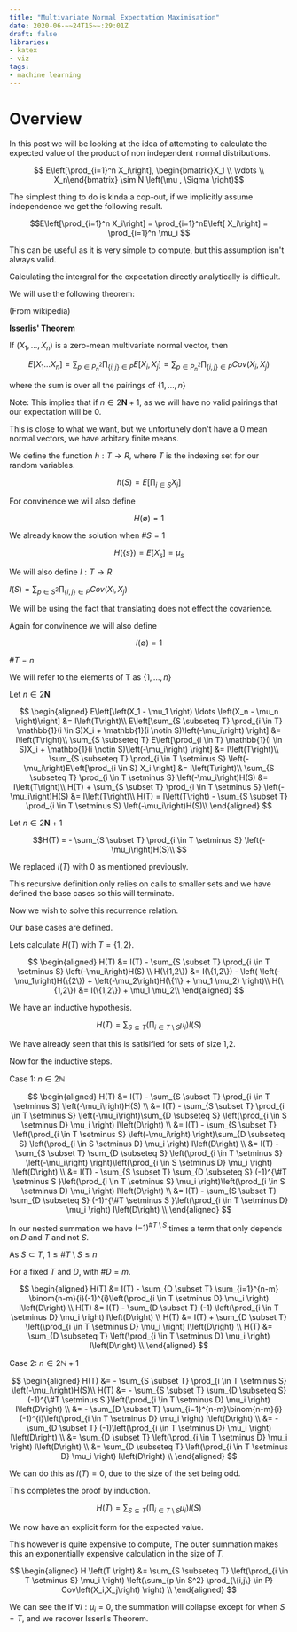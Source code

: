 ```yaml
---
title: "Multivariate Normal Expectation Maximisation"
date: 2020-06-~~24T15~~:29:01Z
draft: false
libraries:
- katex
- viz
tags:
- machine learning
---
```



# Overview

In this post we will be looking at the idea of attempting to calculate the expected value of the product of non independent normal distributions.

$$ E\left[\prod_{i=1}^n X_i\right], \begin{bmatrix}X_1 \\ \vdots \\ X_n\end{bmatrix} \sim N \left(\mu , \Sigma \right)$$

The simplest thing to do is kinda a cop-out, if we implicitly assume independence we get the following result.

$$E\left[\prod_{i=1}^n X_i\right] = \prod_{i=1}^nE\left[ X_i\right] = \prod_{i=1}^n \mu_i $$

This can be useful as it is very simple to compute, but this assumption isn't always valid.

Calculating the intergral for the expectation directly analytically is difficult.

We will use the following theorem:

(From wikipedia)

__Isserlis' Theorem__

If $\left(X_1,\ldots,X_n\right)$ is a zero-mean multivariate normal vector, then


$$E\left[X_1\ldots X_n \right] = \sum_{p \in P^2_n} \prod_{\{i,j\} \in P} E\left[X_i,X_j\right]  = \sum_{p \in P^2_n} \prod_{\{i,j\} \in P} Cov\left(X_i,X_j\right)$$

where the sum is over all the pairings of $\left\{ 1, \ldots, n\right\}$

Note: This implies that if $n \in 2\mathbf{N} + 1$, as we will have no valid pairings that our expectation will be 0.

This is close to what we want, but we unfortunely don't have a 0 mean normal vectors, we have arbitary finite means.


We define the function $h : T \rightarrow R$, where $T$ is the indexing set for our random variables.

$$h(S) = E \left[\prod_{i \in S}  X_i\right] $$

For convinence we will also define 

$$H(\emptyset) = 1 $$

We already know the solution when $\#S = 1$

$$ H(\{s\}) = E\left[X_s\right] = \mu_s$$


We will also define $I : T \rightarrow R$

$I\left(S\right) = \sum_{p \in S^2} \prod_{\{i,j\} \in P} Cov\left(X_i,X_j\right)$

We will be using the fact that translating does not effect the covarience.

Again for convinence we will also define 

$$I(\emptyset) = 1 $$


$\#T = n$

We will refer to the elements of T as $\{1,\ldots,n\}$

Let $n \in 2\mathbf{N}$

$$
\begin{aligned}
E\left[\left(X_1 - \mu_1 \right) \ldots \left(X_n - \mu_n \right)\right] &= I\left(T\right)\\
E\left[\sum_{S \subseteq T} \prod_{i \in T} \mathbb{1}(i \in S)X_i +  \mathbb{1}(i \notin S)\left(-\mu_i\right)  \right] &= I\left(T\right)\\
\sum_{S \subseteq T} E\left[\prod_{i \in T} \mathbb{1}(i \in S)X_i +  \mathbb{1}(i \notin S)\left(-\mu_i\right)  \right] &= I\left(T\right)\\
\sum_{S \subseteq T} \prod_{i  \in T \setminus S} \left(-\mu_i\right)E\left[\prod_{i \in S} X_i    \right] &= I\left(T\right)\\
\sum_{S \subseteq T} \prod_{i  \in T \setminus S} \left(-\mu_i\right)H(S) &= I\left(T\right)\\
H(T) + \sum_{S \subset T} \prod_{i  \in T \setminus S} \left(-\mu_i\right)H(S) &= I\left(T\right)\\
H(T)  = I\left(T\right) - \sum_{S \subset T} \prod_{i  \in T \setminus S} \left(-\mu_i\right)H(S)\\
\end{aligned}
$$

Let $n \in 2\mathbf{N} + 1$


$$H(T)  = - \sum_{S \subset T} \prod_{i  \in T \setminus S} \left(-\mu_i\right)H(S)\\
 $$

We replaced $I(T)$ with $0$ as mentioned previously.

This recursive definition only relies on calls to smaller sets and we have defined the base cases so this will terminate.

Now we wish to solve this recurrence relation.



Our base cases are defined.

Lets calculate $H(T)$ with $T = \{1,2\}$.

$$
\begin{aligned}
H(T)  &= I(T) - \sum_{S \subset T} \prod_{i  \in T \setminus S} \left(-\mu_i\right)H(S) \\
H(\{1,2\})  &= I(\{1,2\}) - \left( \left(-\mu_1\right)H(\{2\}) + \left(-\mu_2\right)H(\{1\} + \mu_1 \mu_2) \right)\\
H(\{1,2\})  &= I(\{1,2\})  + \mu_1 \mu_2\\
\end{aligned}
$$

We have an inductive hypothesis.

$$H \left(T \right) = \sum_{S \subseteq T} \left(\prod_{i \in T \setminus S} \mu_i \right) I\left(S\right)$$

We have already seen that this is satisified for sets of size 1,2.

Now for the inductive steps.

Case 1: $n \in 2\mathbb{N}$

$$
\begin{aligned}
H(T)  &= I(T) - \sum_{S \subset T} \prod_{i  \in T \setminus S} \left(-\mu_i\right)H(S) \\
 &= I(T) - \sum_{S \subset T} \prod_{i  \in T \setminus S} \left(-\mu_i\right)\sum_{D \subseteq S} \left(\prod_{i \in S \setminus D} \mu_i \right) I\left(D\right) \\
  &= I(T) - \sum_{S \subset T} \left(\prod_{i  \in T \setminus S} \left(-\mu_i\right) \right)\sum_{D \subseteq S} \left(\prod_{i \in S \setminus D} \mu_i \right) I\left(D\right) \\
  &= I(T) - \sum_{S \subset T} \sum_{D \subseteq S} \left(\prod_{i  \in T \setminus S} \left(-\mu_i\right) \right)\left(\prod_{i \in S \setminus D} \mu_i \right) I\left(D\right) \\
&= I(T) - \sum_{S \subset T} \sum_{D \subseteq S} (-1)^{\#T \setminus S }\left(\prod_{i  \in T \setminus S} \mu_i \right)\left(\prod_{i \in S \setminus D} \mu_i \right) I\left(D\right) \\
&= I(T) - \sum_{S \subset T} \sum_{D \subseteq S} (-1)^{\#T \setminus S }\left(\prod_{i  \in T \setminus D} \mu_i \right) I\left(D\right) \\
\end{aligned}
$$

In our nested summation we have $(-1)^{\#T \setminus S}$ times a term that only depends on $D$ and $T$ and not $S$.

As $S \subset T$, $1 \leq \#T \setminus S \leq n$

For a fixed $T$ and $D$, with $\#D = m$. 


$$
\begin{aligned}
H(T) &= I(T) - \sum_{D \subset T} \sum_{i=1}^{n-m} \binom{n-m}{i}(-1)^{i}\left(\prod_{i  \in T \setminus D} \mu_i \right) I\left(D\right) \\
H(T) &= I(T) - \sum_{D \subset T} 
(-1)
\left(\prod_{i  \in T \setminus D} \mu_i \right) I\left(D\right) \\
H(T) &= I(T) + \sum_{D \subset T} 
\left(\prod_{i  \in T \setminus D} \mu_i \right) I\left(D\right) \\
H(T) &= \sum_{D \subseteq T} \left(\prod_{i  \in T \setminus D} \mu_i \right) I\left(D\right) \\
\end{aligned}
$$



Case 2: $n \in 2\mathbb{N} + 1$

$$
\begin{aligned}
H(T)  &= - \sum_{S \subset T} \prod_{i  \in T \setminus S} \left(-\mu_i\right)H(S)\\
H(T) &=  - \sum_{S \subset T} \sum_{D \subseteq S} (-1)^{\#T \setminus S }\left(\prod_{i  \in T \setminus D} \mu_i \right) I\left(D\right) \\
&=  - \sum_{D \subset T} \sum_{i=1}^{n-m}\binom{n-m}{i} (-1)^{i}\left(\prod_{i  \in T \setminus D} \mu_i \right) I\left(D\right) \\
&=  - \sum_{D \subset T} (-1)\left(\prod_{i  \in T \setminus D} \mu_i \right) I\left(D\right) \\
&=   \sum_{D \subset T} \left(\prod_{i  \in T \setminus D} \mu_i \right) I\left(D\right) \\
&=   \sum_{D \subseteq T} \left(\prod_{i  \in T \setminus D} \mu_i \right) I\left(D\right) \\
\end{aligned}
$$

We can do this as $I(T) = 0$, due to the size of the set being odd.

This completes the proof by induction.

$$H \left(T \right) = \sum_{S \subseteq T} \left(\prod_{i \in T \setminus S} \mu_i \right) I\left(S\right)$$

We now have an explicit form for the expected value.

This however is quite expensive to compute, The outer summation makes this an exponentially expensive calculation in the size of $T$.



$$
\begin{aligned}
H \left(T \right) &= \sum_{S \subseteq T} \left(\prod_{i \in T \setminus S} \mu_i \right) \left(\sum_{p \in S^2} \prod_{\{i,j\} \in P} Cov\left(X_i,X_j\right) \right) \\
\end{aligned}
$$

We can see the if $\forall i:\mu_i = 0$, the summation will collapse except for when $S = T$, and we recover Isserlis Theorem.